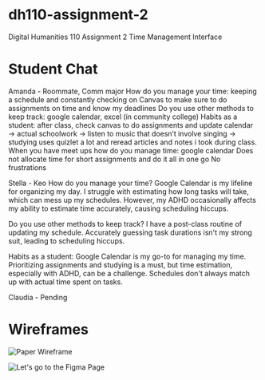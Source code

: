 # dh110-assignment-2
Digital Humanities 110 Assignment 2 Time Management Interface

# Student Chat
Amanda - Roommate, Comm major
How do you manage your time: keeping a schedule and constantly checking on Canvas to make sure to do assignments on time and know my deadlines 
Do you use other methods to keep track: google calendar, excel (in community college) 
Habits as a student: after class, check canvas to do assignments and update calendar → actual schoolwork → listen to music that doesn’t involve singing → studying uses quizlet a lot and reread articles and notes i took during class. 
When you have meet ups how do you manage time: google calendar 
Does not allocate time for short assignments and do it all in one go 
No frustrations

Stella - Keo
How do you manage your time?
Google Calendar is my lifeline for organizing my day.
I struggle with estimating how long tasks will take, which can mess up my schedules.
However, my ADHD occasionally affects my ability to estimate time accurately, causing scheduling hiccups.

Do you use other methods to keep track?
I have a post-class routine of updating my schedule.
Accurately guessing task durations isn't my strong suit, leading to scheduling hiccups.

Habits as a student:
Google Calendar is my go-to for managing my time.
Prioritizing assignments and studying is a must, but time estimation, especially with ADHD, can be a challenge.
Schedules don't always match up with actual time spent on tasks.


Claudia - Pending

# Wireframes
 
![Paper Wireframe](https://amandacai12.github.io/dh110-assignment-2/claudia.png)

![Let's go to the Figma Page](https://www.figma.com/file/Gp1k1rIGRj5sODLvnm5MRj/DH110%3A-Assignment-2-Time-Management?type=design&node-id=26%3A2&mode=design&t=WAn8IgeGMZiSfH7g-1)
